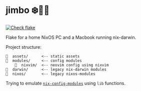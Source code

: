 # jimbo ❄️🧑‍🌾

[![Check flake](https://github.com/kranners/jimbo/actions/workflows/test.yml/badge.svg)](https://github.com/kranners/jimbo/actions/workflows/test.yml)

Flake for a home NixOS PC and a Macbook running nix-darwin.

Project structure:
```
📁  assets/      <-- static assets
📁  modules/     <-- config modules
    📁  nixvim/  <-- neovim config using nixvim
📁  darwin/      <-- legacy nix-darwin modules
📁  nixos/       <-- legacy nixos-modules
```

Trying to emulate [`nix-config-modules`](https://github.com/chadac/nix-config-modules) using `lib` functions.


